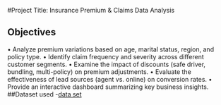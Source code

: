 #Project Title: Insurance Premium & Claims Data Analysis 
## Objectives 
• Analyze premium variations based on age, marital status, region, and policy type. 
• Identify claim frequency and severity across different customer segments. 
• Examine the impact of discounts (safe driver, bundling, multi-policy) on premium 
adjustments. 
• Evaluate the effectiveness of lead sources (agent vs. online) on conversion rates. 
• Provide an interactive dashboard summarizing key business insights. 
##Dataset used
-<a href="https://github.com/MADHAN21105/Data-Analysis-Dashboard/blob/98a539defde089d1eb0b3f1dcbda78a4bc2224c9/synthetic_insurance_data%20for%20data%20analysis.xlsx">data set</a>

